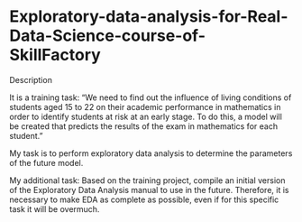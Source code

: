# Exploratory-data-analysis-for-Real-Data-Science-course-of-SkillFactory
Description  

It is a training task:
“We need to find out the influence of living conditions of students aged 15 to 22 on their academic performance in mathematics in order to identify students at risk at an early stage.
To do this, a model will be created that predicts the results of the exam in mathematics for each student.”

My task is 
to perform exploratory data analysis to determine the parameters of the future model.

My additional task:
Based on the training project, compile an initial version of the Exploratory Data Analysis manual to use in the future. Therefore, it is necessary to make EDA as complete as possible, even if for this specific task it will be overmuch.
